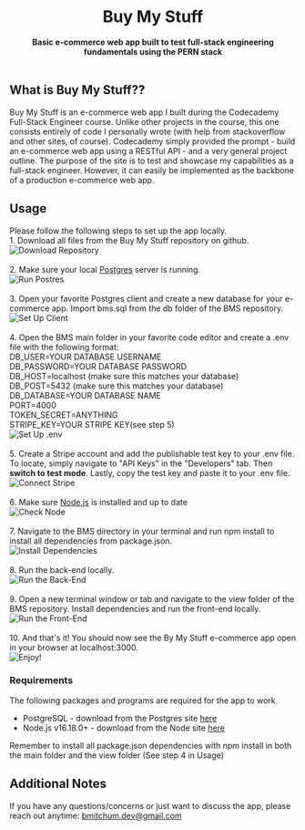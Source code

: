 <div align="center">
  <h1>Buy My Stuff</h1>
  <strong>Basic e-commerce web app built to test full-stack engineering fundamentals using the PERN stack</strong><br>
</div>
<br>

## What is Buy My Stuff??
Buy My Stuff is an e-commerce web app I built during the Codecademy Full-Stack Engineer course. Unlike other projects in the course, this one consists entirely of code I personally wrote (with help from stackoverflow and other sites, of course). Codecademy simply provided the prompt - build an e-commerce web app using a RESTful API - and a very general project outline. The purpose of the site is to test and showcase my capabilities as a full-stack engineer. However, it can easily be implemented as the backbone of a production e-commerce web app.

## Usage
Please follow the following steps to set up the app locally.
<br>1. Download all files from the Buy My Stuff repository on github.
<br> ![Download Repository](./readme_images/download.png)
<br>
<br>2. Make sure your local [Postgres](https://www.postgresql.org/) server is running.
<br> ![Run Postres](./readme_images/postgres.png)
<br>
<br>3. Open your favorite Postgres client and create a new database for your e-commerce app. Import bms.sql from the db folder of the BMS repository.
<br> ![Set Up Client](./readme_images/client.png)
<br>
<br>4. Open the BMS main folder in your favorite code editor and create a .env file with the following format: 
<br>DB_USER=YOUR DATABASE USERNAME
<br>DB_PASSWORD=YOUR DATABASE PASSWORD
<br>DB_HOST=localhost (make sure this matches your database)
<br>DB_POST=5432 (make sure this matches your database)
<br>DB_DATABASE=YOUR DATABASE NAME
<br>PORT=4000
<br>TOKEN_SECRET=ANYTHING
<br>STRIPE_KEY=YOUR STRIPE KEY(see step 5)
<br> ![Set Up .env](./readme_images/env.png)
<br>
<br>5. Create a Stripe account and add the publishable test key to your .env file. To locate, simply navigate to "API Keys" in the "Developers" tab. Then <strong>switch to test mode</strong>. Lastly, copy the test key and paste it to your .env file.
<br> ![Connect Stripe](./readme_images/stripe.png)
<br>
<br>6. Make sure [Node.js](https://nodejs.org/en) is installed and up to date
<br> ![Check Node](./readme_images/node.png)
<br>
<br>7. Navigate to the BMS directory in your terminal and run npm install to install all dependencies from package.json.
<br> ![Install Dependencies](./readme_images/dependencies.png)
<br>
<br>8. Run the back-end locally.
<br> ![Run the Back-End](./readme_images/backend.png)
<br>
<br>9. Open a new terminal window or tab and navigate to the view folder of the BMS repository. Install dependencies and run the front-end locally.
<br> ![Run the Front-End](./readme_images/frontend.png)
<br>
<br>10. And that's it! You should now see the By My Stuff e-commerce app open in your browser at localhost:3000.
<br> ![Enjoy!](./readme_images/bms.png)

### Requirements
The following packages and programs are required for the app to work.
- PostgreSQL - download from the Postgres site [here](https://www.postgresql.org/)
- Node.js v16.18.0+ - download from the Node site [here](https://nodejs.org/en)

Remember to install all package.json dependencies with npm install in both the main folder and the view folder (See step 4 in Usage)

## Additional Notes

If you have any questions/concerns or just want to discuss the app, please reach out anytime: bmitchum.dev@gmail.com